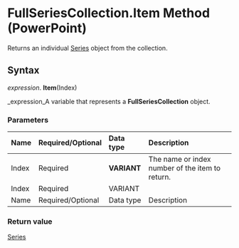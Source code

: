 
# FullSeriesCollection.Item Method (PowerPoint)

Returns an individual  [Series](5c8c2d92-d8ca-4d21-e213-c374292275d4.md) object from the collection.


## Syntax

 _expression_. **Item**(Index)

 _expression_A variable that represents a  **FullSeriesCollection** object.


### Parameters



|**Name**|**Required/Optional**|**Data type**|**Description**|
|:-----|:-----|:-----|:-----|
|Index|Required| **VARIANT**|The name or index number of the item to return.|
|Index|Required|VARIANT||
|Name|Required/Optional|Data type|Description|

### Return value

 [Series](5c8c2d92-d8ca-4d21-e213-c374292275d4.md)

